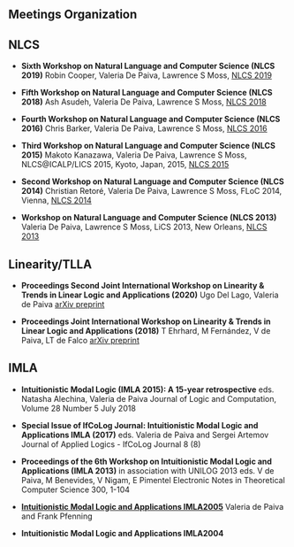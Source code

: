 ##  Meetings Organization

## NLCS

* **Sixth Workshop on Natural Language and Computer Science (NLCS 2019)**
  Robin Cooper, Valeria De Paiva, Lawrence S Moss, [NLCS 2019]()

* **Fifth Workshop on Natural Language and Computer Science (NLCS 2018)**
  Ash Asudeh, Valeria De Paiva, Lawrence S Moss, [NLCS 2018](https://iulg.sitehost.iu.edu/nlcs2018.html)

* **Fourth Workshop on Natural Language and Computer Science (NLCS 2016)**
  Chris Barker, Valeria De Paiva, Lawrence S Moss, [NLCS 2016](https://iulg.sitehost.iu.edu/nlcs16.html)

* **Third Workshop on Natural Language and Computer Science (NLCS 2015)**
   Makoto Kanazawa, Valeria De Paiva, Lawrence S Moss, NLCS@ICALP/LICS 2015, Kyoto, Japan, 2015, [NLCS 2015](https://easychair.org/smart-program/NLCS'15/index.html) 
  
* **Second Workshop on Natural Language and Computer Science (NLCS 2014)**
  Christian Retoré, Valeria De Paiva, Lawrence S Moss, FLoC 2014, Vienna, [NLCS 2014](https://easychair.org/smart-program/VSL2014/NLCS-program.html) 

* **Workshop on Natural Language and Computer Science (NLCS 2013)**
 Valeria De Paiva, Lawrence S Moss, LiCS 2013, New Orleans, [NLCS 2013](https://iulg.sitehost.iu.edu/nlcs2013.html)

## Linearity/TLLA

* **Proceedings Second Joint International Workshop on Linearity & Trends in Linear Logic and Applications (2020)**
Ugo Del Lago, Valeria de Paiva
[arXiv preprint](https://arxiv.org/abs/2112.14305)

* **Proceedings Joint International Workshop on Linearity & Trends in Linear Logic and Applications (2018)**
T Ehrhard, M Fernández, V de Paiva, LT de Falco
[arXiv preprint](https://arxiv.org/abs/1904.06159)

## IMLA

* **Intuitionistic Modal Logic (IMLA 2015): A 15-year retrospective**
eds. Natasha Alechina, Valeria de Paiva Journal of Logic and Computation, Volume 28 Number 5 July 2018

* **Special Issue of IfCoLog Journal: Intuitionistic Modal Logic and Applications IMLA (2017)**
eds. Valeria de Paiva and Sergei Artemov
Journal of Applied Logics - IfCoLog Journal 8 (8)

* **Proceedings of the 6th Workshop on Intuitionistic Modal Logic and Applications (IMLA 2013)**
 in association with UNILOG 2013
eds. V de Paiva, M Benevides, V Nigam, E Pimentel
Electronic Notes in Theoretical Computer Science 300, 1-104

* **[Intuitionistic Modal Logic and Applications IMLA2005](https://www.cs.cmu.edu/~fp/imla05/)**
 Valeria de Paiva and Frank Pfenning

* **Intuitionistic Modal Logic and Applications IMLA2004**


